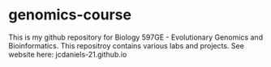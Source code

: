 # genomics-course
This is my github repository for Biology 597GE - Evolutionary Genomics and Bioinformatics. This repositroy contains various labs and projects.
See website here: jcdaniels-21.github.io
